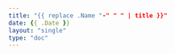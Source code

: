 ```yaml
---
title: "{{ replace .Name "-" " " | title }}"
date: {{ .Date }}
layout: "single"
type: "doc"
---
```



